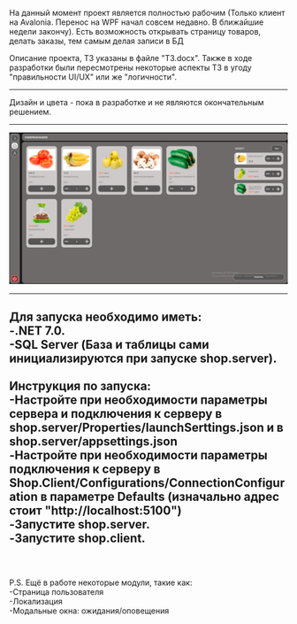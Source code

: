 На данный момент проект является полностью рабочим (Только клиент на Avalonia. Перенос на WPF начал совсем недавно. В ближайшие недели закончу).
Есть возможность открывать страницу товаров, делать заказы, тем самым делая записи в БД<br>

Описание проекта, ТЗ указаны в файле "ТЗ.docx". Также в ходе разработки были пересмотрены некоторые аспекты ТЗ в угоду "правильности UI/UX" или же "логичности".<br>

----------------

Дизайн и цвета - пока в разработке и не являются окончательным решением. <br>

----------------

![Project preview](https://github.com/Thamadar/Online_shop/blob/main/Readme-preview.jpg?raw=true)

----------------

Для запуска необходимо иметь: <br>
-.NET 7.0. <br>
-SQL Server (База и таблицы сами инициализируются при запуске shop.server). <br>
<br>
Инструкция по запуска: <br>
-Настройте при необходимости параметры сервера и подключения к серверу в shop.server/Properties/launchSerttings.json и в shop.server/appsettings.json  <br>
-Настройте при необходимости параметры подключения к серверу в Shop.Client/Configurations/ConnectionConfiguration в параметре Defaults (изначально адрес стоит "http://localhost:5100")  <br>
-Запустите shop.server. <br>
-Запустите shop.client. <br>
<br>
----------------
<br>
P.S. Ещё в работе некоторые модули, такие как: <br>
-Страница пользователя <br>
-Локализация <br>
-Модальные окна: ожидания/оповещения

